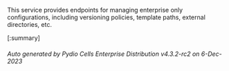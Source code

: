 






This service provides endpoints for managing enterprise only configurations, including versioning policies, template paths, external directories, etc.

[:summary]

###### Auto generated by Pydio Cells Enterprise Distribution v4.3.2-rc2 on 6-Dec-2023
